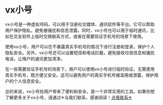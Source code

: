 # vx小号

vx小号是一种虚拟号码，可以用于注册社交媒体、通讯软件等平台。它可以帮助用户保护隐私，避免被骚扰和信息泄露。同时，vx小号也可以用于临时通讯，比如在交友软件上临时交换联系方式，或者在需要验证手机号的场景下使用。

使用vx小号，用户可以在不暴露真实手机号的情况下进行注册和登录，保护个人隐私安全。另外，vx小号还可以设置短信和电话拦截，避免接收垃圾信息和骚扰电话，让用户的通讯更加清净。

在一些需要验证手机号的场景下，用户可以使用vx小号进行临时验证，无需使用真实手机号，既方便又安全。这可以避免用户的真实手机号被滥用或泄露，保护用户的个人信息安全。

总的来说，vx小号给用户带来了便利和安全，是一个非常实用的工具。如果你想了解更多关于vx小号，请通过✈与我们联系，感谢阅读！[点我联系✈](https://gm.G208.com)